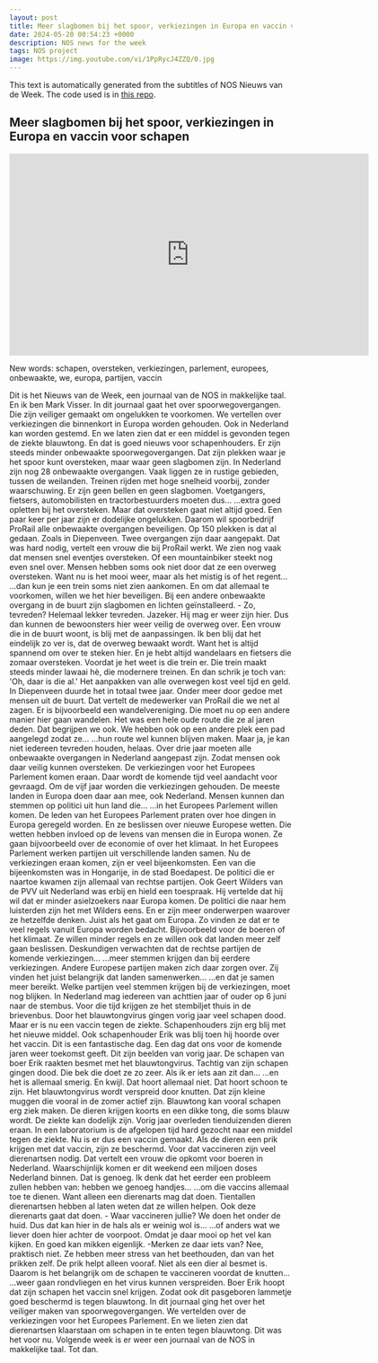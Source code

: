 ```yaml
---
layout: post
title: Meer slagbomen bij het spoor, verkiezingen in Europa en vaccin voor schapen
date: 2024-05-20 00:54:23 +0000
description: NOS news for the week
tags: NOS project
image: https://img.youtube.com/vi/1PpRycJ4ZZQ/0.jpg
---
```


This text is automatically generated from the subtitles of NOS Nieuws van de Week. The code used is in [this repo](https://github.com/AhmedOmarEissa/LanguagesTube).

## Meer slagbomen bij het spoor, verkiezingen in Europa en vaccin voor schapen

<p><iframe src="https://www.youtube.com/watch?v=1PpRycJ4ZZQ" width="640" height="360" frameborder="0" allowfullscreen></iframe></p>


New words: schapen, oversteken, verkiezingen, parlement, europees, onbewaakte, we, europa, partijen, vaccin

Dit is het Nieuws van de Week, een journaal van de NOS in makkelijke taal. En ik ben Mark Visser. In dit journaal gaat het over spoorwegovergangen. Die zijn veiliger gemaakt om ongelukken te voorkomen. We vertellen over verkiezingen die binnenkort in Europa worden gehouden. Ook in Nederland kan worden gestemd. En we laten zien dat er een middel is gevonden tegen de ziekte blauwtong. En dat is goed nieuws voor schapenhouders. Er zijn steeds minder onbewaakte spoorwegovergangen. Dat zijn plekken waar je het spoor kunt oversteken, maar waar geen slagbomen zijn. In Nederland zijn nog 28 onbewaakte overgangen. Vaak liggen ze in rustige gebieden, tussen de weilanden. Treinen rijden met hoge snelheid voorbij, zonder waarschuwing. Er zijn geen bellen en geen slagbomen. Voetgangers, fietsers, automobilisten en tractorbestuurders moeten dus... ...extra goed opletten bij het oversteken. Maar dat oversteken gaat niet altijd goed. Een paar keer per jaar zijn er dodelijke ongelukken. Daarom wil spoorbedrijf ProRail alle onbewaakte overgangen beveiligen. Op 150 plekken is dat al gedaan. Zoals in Diepenveen. Twee overgangen zijn daar aangepakt. Dat was hard nodig, vertelt een vrouw die bij ProRail werkt. We zien nog vaak dat mensen snel eventjes oversteken. Of een mountainbiker steekt nog even snel over. Mensen hebben soms ook niet door dat ze een overweg oversteken. Want nu is het mooi weer, maar als het mistig is of het regent... ...dan kun je een trein soms niet zien aankomen. En om dat allemaal te voorkomen, willen we het hier beveiligen. Bij een andere onbewaakte overgang in de buurt zijn slagbomen en lichten geïnstalleerd. - Zo, tevreden? Helemaal lekker tevreden. Jazeker. Hij mag er weer zijn hier. Dus dan kunnen de bewoonsters hier weer veilig de overweg over. Een vrouw die in de buurt woont, is blij met de aanpassingen. Ik ben blij dat het eindelijk zo ver is, dat de overweg bewaakt wordt. Want het is altijd spannend om over te steken hier. En je hebt altijd wandelaars en fietsers die zomaar oversteken. Voordat je het weet is die trein er. Die trein maakt steeds minder lawaai hè, die modernere treinen. En dan schrik je toch van: 'Oh, daar is die al.' Het aanpakken van alle overwegen kost veel tijd en geld. In Diepenveen duurde het in totaal twee jaar. Onder meer door gedoe met mensen uit de buurt. Dat vertelt de medewerker van ProRail die we net al zagen. Er is bijvoorbeeld een wandelvereniging. Die moet nu op een andere manier hier gaan wandelen. Het was een hele oude route die ze al jaren deden. Dat begrijpen we ook. We hebben ook op een andere plek een pad aangelegd zodat ze... ...hun route wel kunnen blijven maken. Maar ja, je kan niet iedereen tevreden houden, helaas. Over drie jaar moeten alle onbewaakte overgangen in Nederland aangepast zijn. Zodat mensen ook daar veilig kunnen oversteken. De verkiezingen voor het Europees Parlement komen eraan. Daar wordt de komende tijd veel aandacht voor gevraagd. Om de vijf jaar worden die verkiezingen gehouden. De meeste landen in Europa doen daar aan mee, ook Nederland. Mensen kunnen dan stemmen op politici uit hun land die... ...in het Europees Parlement willen komen. De leden van het Europees Parlement praten over hoe dingen in Europa geregeld worden. En ze beslissen over nieuwe Europese wetten. Die wetten hebben invloed op de levens van mensen die in Europa wonen. Ze gaan bijvoorbeeld over de economie of over het klimaat. In het Europees Parlement werken partijen uit verschillende landen samen. Nu de verkiezingen eraan komen, zijn er veel bijeenkomsten. Een van die bijeenkomsten was in Hongarije, in de stad Boedapest. De politici die er naartoe kwamen zijn allemaal van rechtse partijen. Ook Geert Wilders van de PVV uit Nederland was erbij en hield een toespraak. Hij vertelde dat hij wil dat er minder asielzoekers naar Europa komen. De politici die naar hem luisterden zijn het met Wilders eens. En er zijn meer onderwerpen waarover ze hetzelfde denken. Juist als het gaat om Europa. Zo vinden ze dat er te veel regels vanuit Europa worden bedacht. Bijvoorbeeld voor de boeren of het klimaat. Ze willen minder regels en ze willen ook dat landen meer zelf gaan beslissen. Deskundigen verwachten dat de rechtse partijen de komende verkiezingen... ...meer stemmen krijgen dan bij eerdere verkiezingen. Andere Europese partijen maken zich daar zorgen over. Zij vinden het juist belangrijk dat landen samenwerken... ...en dat je samen meer bereikt. Welke partijen veel stemmen krijgen bij de verkiezingen, moet nog blijken. In Nederland mag iedereen van achttien jaar of ouder op 6 juni naar de stembus. Voor die tijd krijgen ze het stembiljet thuis in de brievenbus. Door het blauwtongvirus gingen vorig jaar veel schapen dood. Maar er is nu een vaccin tegen de ziekte. Schapenhouders zijn erg blij met het nieuwe middel. Ook schapenhouder Erik was blij toen hij hoorde over het vaccin. Dit is een fantastische dag. Een dag dat ons voor de komende jaren weer toekomst geeft. Dit zijn beelden van vorig jaar. De schapen van boer Erik raakten besmet met het blauwtongvirus. Tachtig van zijn schapen gingen dood. Die bek die doet ze zo zeer. Als ik er iets aan zit dan... ...en het is allemaal smerig. En kwijl. Dat hoort allemaal niet. Dat hoort schoon te zijn. Het blauwtongvirus wordt verspreid door knutten. Dat zijn kleine muggen die vooral in de zomer actief zijn. Blauwtong kan vooral schapen erg ziek maken. De dieren krijgen koorts en een dikke tong, die soms blauw wordt. De ziekte kan dodelijk zijn. Vorig jaar overleden tienduizenden dieren eraan. In een laboratorium is de afgelopen tijd hard gezocht naar een middel tegen de ziekte. Nu is er dus een vaccin gemaakt. Als de dieren een prik krijgen met dat vaccin, zijn ze beschermd. Voor dat vaccineren zijn veel dierenartsen nodig. Dat vertelt een vrouw die opkomt voor boeren in Nederland. Waarschijnlijk komen er dit weekend een miljoen doses Nederland binnen. Dat is genoeg. Ik denk dat het eerder een probleem zullen hebben van: hebben we genoeg handjes... ...om die vaccins allemaal toe te dienen. Want alleen een dierenarts mag dat doen. Tientallen dierenartsen hebben al laten weten dat ze willen helpen. Ook deze dierenarts gaat dat doen. - Waar vaccineren jullie? We doen het onder de huid. Dus dat kan hier in de hals als er weinig wol is... ...of anders wat we liever doen hier achter de voorpoot. Omdat je daar mooi op het vel kan kijken. En goed kan mikken eigenlijk. -Merken ze daar iets van? Nee, praktisch niet. Ze hebben meer stress van het beethouden, dan van het prikken zelf. De prik helpt alleen vooraf. Niet als een dier al besmet is. Daarom is het belangrijk om de schapen te vaccineren voordat de knutten... ...weer gaan rondvliegen en het virus kunnen verspreiden. Boer Erik hoopt dat zijn schapen het vaccin snel krijgen. Zodat ook dit pasgeboren lammetje goed beschermd is tegen blauwtong. In dit journaal ging het over het veiliger maken van spoorwegovergangen. We vertelden over de verkiezingen voor het Europees Parlement. En we lieten zien dat dierenartsen klaarstaan om schapen in te enten tegen blauwtong. Dit was het voor nu. Volgende week is er weer een journaal van de NOS in makkelijke taal. Tot dan. 